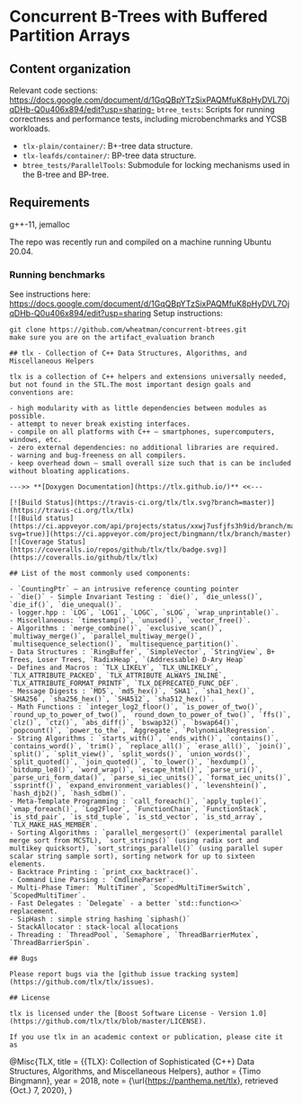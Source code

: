 # Concurrent B-Trees with Buffered Partition Arrays

## Content organization
Relevant code sections:
https://docs.google.com/document/d/1GqQBpYTzSixPAQMfuK8pHyDVL7OjqDHb-Q0u406x894/edit?usp=sharing- `btree_tests`: Scripts for running correctness and performance tests, including microbenchmarks and YCSB workloads.
- `tlx-plain/container/`: B+-tree data structure.
- `tlx-leafds/container/`: BP-tree data structure.
- `btree_tests/ParallelTools`: Submodule for locking mechanisms used in the B-tree and BP-tree.

## Requirements
g++-11, jemalloc

The repo was recently run and compiled on a machine running Ubuntu 20.04.

### Running benchmarks

See instructions here: https://docs.google.com/document/d/1GqQBpYTzSixPAQMfuK8pHyDVL7OjqDHb-Q0u406x894/edit?usp=sharing
Setup instructions:
```
git clone https://github.com/wheatman/concurrent-btrees.git
make sure you are on the artifact_evaluation branch

## tlx - Collection of C++ Data Structures, Algorithms, and Miscellaneous Helpers

tlx is a collection of C++ helpers and extensions universally needed, but not found in the STL.The most important design goals and conventions are:

- high modularity with as little dependencies between modules as possible.
- attempt to never break existing interfaces.
- compile on all platforms with C++ – smartphones, supercomputers, windows, etc.
- zero external dependencies: no additional libraries are required.
- warning and bug-freeness on all compilers.
- keep overhead down – small overall size such that is can be included without bloating applications.

--->> **[Doxygen Documentation](https://tlx.github.io/)** <<---

[![Build Status](https://travis-ci.org/tlx/tlx.svg?branch=master)](https://travis-ci.org/tlx/tlx)
[![Build status](https://ci.appveyor.com/api/projects/status/xxwj7usfjfs3h9id/branch/master?svg=true)](https://ci.appveyor.com/project/bingmann/tlx/branch/master)
[![Coverage Status](https://coveralls.io/repos/github/tlx/tlx/badge.svg)](https://coveralls.io/github/tlx/tlx)

## List of the most commonly used components:

- `CountingPtr` – an intrusive reference counting pointer
- `die()` - Simple Invariant Testing : `die()`, `die_unless()`, `die_if()`, `die_unequal()`.
- logger.hpp : `LOG`, `LOG1`, `LOGC`, `sLOG`, `wrap_unprintable()`.
- Miscellaneous: `timestamp()`, `unused()`, `vector_free()`.
- Algorithms : `merge_combine()`, `exclusive_scan()`, `multiway_merge()`, `parallel_multiway_merge()`, `multisequence_selection()`, `multisequence_partition()`.
- Data Structures : `RingBuffer`, `SimpleVector`, `StringView`, B+ Trees, Loser Trees, `RadixHeap`, `(Addressable) D-Ary Heap`
- Defines and Macros : `TLX_LIKELY`, `TLX_UNLIKELY`, `TLX_ATTRIBUTE_PACKED`, `TLX_ATTRIBUTE_ALWAYS_INLINE`, `TLX_ATTRIBUTE_FORMAT_PRINTF`, `TLX_DEPRECATED_FUNC_DEF`.
- Message Digests : `MD5`, `md5_hex()`, `SHA1`, `sha1_hex()`, `SHA256`, `sha256_hex()`, `SHA512`, `sha512_hex()`.
- Math Functions : `integer_log2_floor()`, `is_power_of_two()`, `round_up_to_power_of_two()`, `round_down_to_power_of_two()`, `ffs()`, `clz()`, `ctz()`, `abs_diff()`, `bswap32()`, `bswap64()`, `popcount()`, `power_to_the`, `Aggregate`, `PolynomialRegression`.
- String Algorithms : `starts_with()`, `ends_with()`, `contains()`, `contains_word()`, `trim()`, `replace_all()`, `erase_all()`, `join()`, `split()`, `split_view()`, `split_words()`, `union_words()`, `split_quoted()`, `join_quoted()`, `to_lower()`, `hexdump()`, `bitdump_le8()`, `word_wrap()`, `escape_html()`, `parse_uri()`, `parse_uri_form_data()`, `parse_si_iec_units()`, `format_iec_units()`, `ssprintf()`, `expand_environment_variables()`, `levenshtein()`, `hash_djb2()`, `hash_sdbm()`.
- Meta-Template Programming : `call_foreach()`, `apply_tuple()`, `vmap_foreach()`, `Log2Floor`, `FunctionChain`, `FunctionStack`, `is_std_pair`, `is_std_tuple`, `is_std_vector`, `is_std_array`, `TLX_MAKE_HAS_MEMBER`.
- Sorting Algorithms : `parallel_mergesort()` (experimental parallel merge sort from MCSTL), `sort_strings()` (using radix sort and multikey quicksort), `sort_strings_parallel()` (using parallel super scalar string sample sort), sorting network for up to sixteen elements.
- Backtrace Printing : `print_cxx_backtrace()`.
- Command Line Parsing : `CmdlineParser`.
- Multi-Phase Timer: `MultiTimer`, `ScopedMultiTimerSwitch`, `ScopedMultiTimer`.
- Fast Delegates : `Delegate` - a better `std::function<>` replacement.
- SipHash : simple string hashing `siphash()`
- StackAllocator : stack-local allocations
- Threading : `ThreadPool`, `Semaphore`, `ThreadBarrierMutex`, `ThreadBarrierSpin`.

## Bugs

Please report bugs via the [github issue tracking system](https://github.com/tlx/tlx/issues).

## License

tlx is licensed under the [Boost Software License - Version 1.0](https://github.com/tlx/tlx/blob/master/LICENSE).

If you use tlx in an academic context or publication, please cite it as

```
@Misc{TLX,
  title = 	 {{TLX}: Collection of Sophisticated {C++} Data Structures, Algorithms, and Miscellaneous Helpers},
  author = 	 {Timo Bingmann},
  year = 	 2018,
  note = 	 {\url{https://panthema.net/tlx}, retrieved {Oct.} 7, 2020},
}
```
